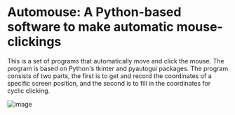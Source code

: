 # Automouse: A Python-based software to make automatic mouse-clickings 
This is a set of programs that automatically move and click the mouse. The program is based on Python's tkinter and pyautogui packages. The program consists of two parts, the first is to get and record the coordinates of a specific screen position, and the second is to fill in the coordinates for cyclic clicking.

![image](https://github.com/chenyangfinance/automouse/assets/45781949/01c36f33-8b6f-444c-8964-6a6a5e0d2295)

